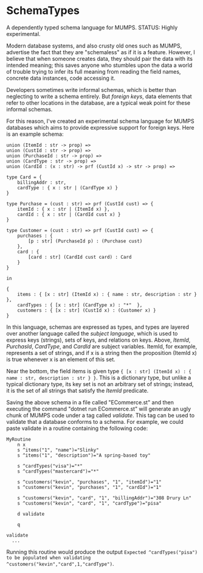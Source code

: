 # SchemaTypes

A dependently typed schema language for MUMPS.
STATUS: Highly experimental.

Modern database systems, and also crusty old ones such as MUMPS, advertise the fact that they are "schemaless" as if it is a feature. However, I believe that when someone creates 
data, they should pair the data with its intended meaning; this saves anyone who stumbles upon the data a world of trouble trying to infer its full meaning 
from reading the field names, concrete data instances, code accessing it.

Developers sometimes write informal schemas, which is better than neglecting to write a schema entirely. But *foreign keys*, data elements that refer to other locations in the database,
are a typical weak point for these informal schemas.

For this reason, I've created an experimental schema language for MUMPS databases which aims to provide expressive support for foreign keys. Here is an example schema:

```
union (ItemId : str -> prop) =>
union (CustId : str -> prop) =>
union (PurchaseId : str -> prop) =>
union (CardType : str -> prop) =>
union (CardId : (x : str) -> prf (CustId x) -> str -> prop) =>

type Card = {
    billingAddr : str,
    cardType : { x : str | (CardType x) }
}

type Purchase = (cust : str) => prf (CustId cust) => {
    itemId : { x : str | (ItemId x) },
    cardId : { x : str | (CardId cust x) }
}

type Customer = (cust : str) => prf (CustId cust) => {
    purchases : {
        [p : str] (PurchaseId p) : (Purchase cust)
    },
    card : {
        [card : str] (CardId cust card) : Card
    }
}

in

{
    items : { [x : str] (ItemId x) : { name : str, description : str } },
    cardTypes : { [x : str] (CardType x) : "*"  },
    customers : { [x : str] (CustId x) : (Customer x) }
}
```

In this language, schemas are expressed as types, and types are layered over another language called the *subject language*, which is used to express keys (strings), sets of keys, and 
relations on keys. Above, *ItemId*, *PurchasId*, *CardType*, and *CardId* are subject variables. ItemId, for example, represents a set of strings, and if x is a string then the proposition 
(ItemId x) is true whenever x is an element of this set. 

Near the bottom, the field items is given type ```{ [x : str] (ItemId x) : { name : str, description : str } }```. This is a dictionary type, but unlike a typical dictionary 
type, its key set is not an arbitrary set of strings; instead, it is the set of all strings that satisfy the *ItemId* predicate.

Saving the above schema in a file called "ECommerce.st" and then executing the command "dotnet run ECommerce.st" will generate an ugly chunk of MUMPS code under a tag called 
*validate*. This tag can be used to validate that a database conforms to a schema. For example, we could paste validate in a routine containing the following code:

```
MyRoutine
	n x
	s ^items("1", "name")="Slinky"
	s ^items("1", "description")="A spring-based toy"
	
	s ^cardTypes("visa")="*"
	s ^cardTypes("mastercard")="*"
	
	s ^customers("kevin", "purchases", "1", "itemId")="1"
	s ^customers("kevin", "purchases", "1", "cardId")="1"
	
	s ^customers("kevin", "card", "1", "billingAddr")="308 Drury Ln"
	s ^customers("kevin", "card", "1", "cardType")="pisa"
	
	d validate
	
    q

validate
  ...
```

Running this routine would produce the output ```Expected ^cardTypes("pisa") to be populated when validating ^customers("kevin","card",1,"cardType")```.

